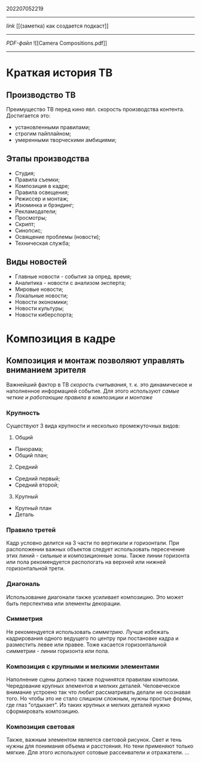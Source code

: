 202207052219
***
*link*
[[(заметка) как создается подкаст]]
***
*PDF-файл*
![[Camera Compositions.pdf]]
***
# Краткая история ТВ
## Производство ТВ
Преимущество ТВ перед кино явл. скорость производства контента.
Достигается это:
- установленными правилами;
- строгим пайплайном;
- умеренными творческими амбициями;

## Этапы производства
- Студия;
- Правила съемки;
- Композиция в кадре;
- Правила освещения;
- Режиссер и монтаж;
- Изюминка и брэндинг;
- Рекламодатели;
- Просмотры;
- Скрипт;
- Синопсис;
- Освящение проблемы (новости);
- Техническая служба;

## Виды новостей
- Главные новости - события за опред. время;
- Аналитика - новости с анализом эксперта;
- Мировые новости;
- Локальные новости;
- Новости экономики;
- Новости культуры;
- Новости киберспорта;
# Композиция в кадре
## Композиция и монтаж позволяют управлять вниманием зрителя
Важнейший фактор в ТВ *скорость считывания*, т. к. это динамическое и наполненное информацией событие. Для этого используют *самые четкие и работающие правила в композиции и монтаже*

### Крупность
Существуют 3 вида крупности и несколько промежуточных видов:
1. Общий
- Панорама;
- Общий план;
2. Средний
- Средний первый;
- Средний второй;
3. Крупный
- Крупный план
- Деталь

### Правило третей
Кадр условно делится на 3 части по вертикали и горизонтали. При расположении важных объектов следует использовать пересечение этих линий - сильные и композиционные зоны. Также линии горизонта или пола рекомендуется распологать на верхней или нижней горизонтальной трети.

### Диагональ
Использование диагонали также усиливает композицию. Это может быть перспектива или элементы декорации.

### Симметрия
Не рекомендуется использовать *симметрию*. Лучше избежать кадрирования одного ведущего по центру при постановке кадра и разместить левее или правее. Тоже касается горизонтальной симметрии - линии горизонта или пола.

### Композиция с крупными и мелкими элементами
Наполнение сцены должно также подчинятся правилам композии. Чередование крупных элементов и мелких деталей. Человеческое внимание устроено так что любит рассматривать делали не осознавая того. Но чтобы это не стало слишком сложным, нужны простые формы, где глаз "отдыхает". Из таких крупных и мелких деталей нужно сформировать композицию.

### Композиция световая
Также, важным элементом является световой рисунок. Свет и тень нужны для понимания объема и расстояния. Но тени применяют только мягкие. Для этого используют сотовые рассеиватели и отражатели.
...